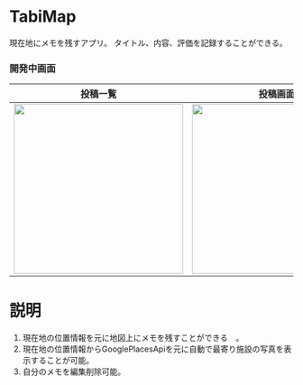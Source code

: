 # TabiMap
現在地にメモを残すアプリ。
タイトル、内容、評価を記録することができる。


### 開発中画面
| 投稿一覧                    | 投稿画面                     |編集画面　| 
| ------------------------- | ------------------------- |------------------------- |
|<img src="https://user-images.githubusercontent.com/106295898/223173444-b07a0562-03f1-4236-8fed-a84d4afc9f25.png" width="300">|<img src="https://user-images.githubusercontent.com/106295898/200500852-f3911316-78ea-44ea-869d-49f92d3579da.png" width="300">|<img src="https://user-images.githubusercontent.com/106295898/217554931-74cdf56b-3745-4205-b3c5-050811806484.png" width="300">|


# 説明
1. 現在地の位置情報を元に地図上にメモを残すことができる　。
2. 現在地の位置情報からGooglePlacesApiを元に自動で最寄り施設の写真を表示することが可能。
3. 自分のメモを編集削除可能。
  
